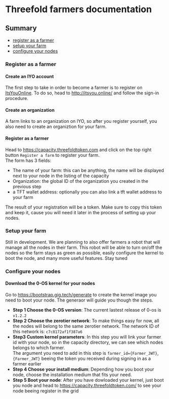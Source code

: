 # Threefold farmers documentation

## Summary
- [register as a farmer](#register-as-a-farmer)
- [setup your farm](#setup-your-farm)
- [configure your nodes](#configure-your-nodes)

### Register as a farmer
#### Create an IYO account
The first step to take in order to become a farmer is to register on [ItsYouOnline](http://itsyou.online/).
To do so, head to http://itsyou.online/ and follow the sign-in procedure.

#### Create an organization
A farm links to an organization on IYO, so after you register yourself, you also need to create an organiztion for your farm.

#### Register as a farmer
Head to https://capacity.threefoldtoken.com and click on the top right button `Register a farm` to register your farm.  
The form has 3 fields:
- The name of your farm: this can be anything, the name will be displayed next to your node in the listing of the capacity
- Organization: the global ID of the organization you created in the previous step
- a TFT wallet address: optionally you can also link a tft wallet address to your farm

The result of your registration will be a token. Make sure to copy this token and keep it, cause you will need it later in the process of setting up your nodes.


### Setup your farm
Still in development. We are planning to also offer farmers a robot that will manage all the nodes in their farm.
This robot will be able to turn on/off the nodes so the farm stays as green as possible, easily configure the kernel to boot the node, and many more useful features. Stay tuned

### Configure your nodes
#### Download the 0-OS kernel for your nodes

Go to https://bootstrap.gig.tech/generate to create the kernel image you need to boot your node.
The generaor will guide you though the steps.
- **Step 1 Choose the 0-OS version**: The current lastest release of 0-os is `v1.2.2`
- **Step 2 Choose the zerotier network**: To make things easy for now, all the nodes will belong to the same zerotier network.
The network ID of this network is: `c7c8172af1f387a6`
- **Step3 Custom kernel parameters**: In this step you will link your farmer id with your node, so in the capacity directory, we can see which nodes belongs to which farmer.   
The argument you need to add in this step is `farmer_id={Farmer_JWT}`, `{Farmer_JWT}` beeing the token you received during signing in as a farmer earlier
- **Step 4 Choose your install medium**: Depending how you boot your node, choose the installation medium that fits your need.
- **Step 5 Boot your node**: After you have dowloaded your kernel, just boot you node and head to https://capacity.threefoldtoken.com/ to see your node beeing register in the grid
